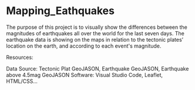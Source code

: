 # Mapping_Eathquakes

The purpose of this project is to visually show the differences between the magnitudes of earthquakes all over the world for the last seven days. The earthquake data is showing on the maps in relation to the tectonic plates’ location on the earth, and according to each event's magnitude.

Resources:

Data Source: Tectonic Plat GeoJASON, Earthquake GeoJASON, Earthquake above 4.5mag GeoJASON
Software: Visual Studio Code, Leaflet, HTML/CSS...
